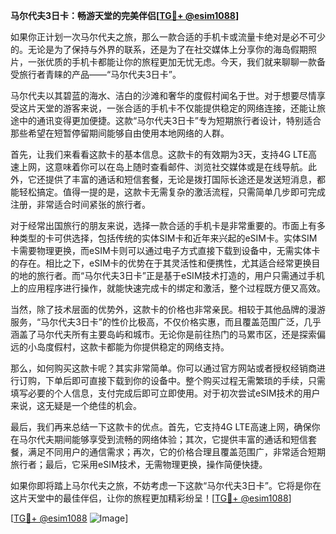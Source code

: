 **马尔代夫3日卡：畅游天堂的完美伴侣[[TG💪+ @esim1088](https://t.me/s/esim1088)]**

如果你正计划一次马尔代夫之旅，那么一款合适的手机卡或流量卡绝对是必不可少的。无论是为了保持与外界的联系，还是为了在社交媒体上分享你的海岛假期照片，一张优质的手机卡都能让你的旅程更加无忧无虑。今天，我们就来聊聊一款备受旅行者青睐的产品——“马尔代夫3日卡”。

马尔代夫以其碧蓝的海水、洁白的沙滩和奢华的度假村闻名于世。对于想要尽情享受这片天堂的游客来说，一张合适的手机卡不仅能提供稳定的网络连接，还能让旅途中的通讯变得更加便捷。这款“马尔代夫3日卡”专为短期旅行者设计，特别适合那些希望在短暂停留期间能够自由使用本地网络的人群。

首先，让我们来看看这款卡的基本信息。这款卡的有效期为3天，支持4G LTE高速上网，这意味着你可以在岛上随时查看邮件、浏览社交媒体或是在线导航。此外，它还提供了丰富的通话和短信套餐，无论是拨打国际长途还是发送短消息，都能轻松搞定。值得一提的是，这款卡无需复杂的激活流程，只需简单几步即可完成注册，非常适合时间紧张的旅行者。

对于经常出国旅行的朋友来说，选择一款合适的手机卡是非常重要的。市面上有多种类型的卡可供选择，包括传统的实体SIM卡和近年来兴起的eSIM卡。实体SIM卡需要物理更换，而eSIM卡则可以通过电子方式直接下载到设备中，无需实体卡的存在。相比之下，eSIM卡的优势在于其灵活性和便携性，尤其适合经常更换目的地的旅行者。而“马尔代夫3日卡”正是基于eSIM技术打造的，用户只需通过手机上的应用程序进行操作，就能快速完成卡的绑定和激活，整个过程既方便又高效。

当然，除了技术层面的优势外，这款卡的价格也非常亲民。相较于其他品牌的漫游服务，“马尔代夫3日卡”的性价比极高，不仅价格实惠，而且覆盖范围广泛，几乎涵盖了马尔代夫所有主要岛屿和城市。无论你是前往热门的马累市区，还是探索偏远的小岛度假村，这款卡都能为你提供稳定的网络支持。

那么，如何购买这款卡呢？其实非常简单。你可以通过官方网站或者授权经销商进行订购，下单后即可直接下载到你的设备中。整个购买过程无需繁琐的手续，只需填写必要的个人信息，支付完成后即可立即使用。对于初次尝试eSIM技术的用户来说，这无疑是一个绝佳的机会。

最后，我们再来总结一下这款卡的优点。首先，它支持4G LTE高速上网，确保你在马尔代夫期间能够享受到流畅的网络体验；其次，它提供丰富的通话和短信套餐，满足不同用户的通信需求；再次，它的价格合理且覆盖范围广，非常适合短期旅行者；最后，它采用eSIM技术，无需物理更换，操作简便快捷。

如果你即将踏上马尔代夫之旅，不妨考虑一下这款“马尔代夫3日卡”。它将是你在这片天堂中的最佳伴侣，让你的旅程更加精彩纷呈！[[TG💪+ @esim1088](https://t.me/s/esim1088)]

[[TG💪+ @esim1088](https://t.me/s/esim1088) ![Image](https://i.postimg.cc/4NQfJmqS/Snipaste-2025-05-13-00-14-12.png)]